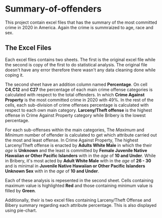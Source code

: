 # Summary-of-offenders
This project contain excel files that has the summary of the most committed crime in 2020 in America.
Again the crime is summraized to age, race and sex.

## The Excel Files
Each excel files contains two sheets. The first is the original excel file while the second is copy of the first to do statistical analysis.
The original file doesn't have any error therefore there wasn't any data cleaning done while coping it.

The second sheet have an addition column named **Percentage**. On cell **C4**,**C12** and **C27** the percentage of each main crime offense categories is calculated with respect to the total offenders. In which **Crime Against Property** is the most committed crime in 2020 with 49%.
In the rest of the cells, each sub-division of crime offenses percentage is calculated with respect to each own main category. **Larceny/Theft offense** is the highest offense in Crime Against Property category while Bribery is the lowest percentage.

For each sub-offenses within the main categories, The *Maximum* and *Minimum* number of offender is calculated to get which attribute carried out the most and least offense. In Crime Against Property, The highest Larceny/Theft offense is enacted by **Adults White Male** in which the their *age* is **Unknown** and the least is committed by **Female Juvenile Native Hawaiian or Other Pacific Islanders** with in the *age* of **10 and Under**. While in Bribery, it's most acted by **Adult White Male** with in the *age* of **26 - 30** and is minimal in **Juvenile Native Hawaiian or Other Pacific Islanders Unknown Sex** with in the *age* of **10 and Under**.

Each of these analysis is repesented in the second sheet. Cells containing maximum value is highlighted **Red** and those containing minimum value is filled by **Green**.

Additionally, their is two excel files containing Larceny/Theft Offense and Bibery summary regarding each attribute percentage. This is also displayed using pie-chart.


